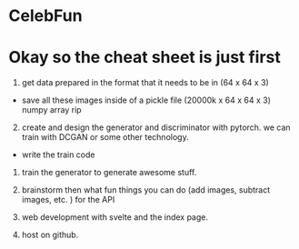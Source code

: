 # CelebFun 

# Okay so the cheat sheet is just first

1) get data prepared in the format that it needs to be in (64 x 64 x 3)

- save all these images inside of a pickle file (20000k x 64 x 64 x 3) numpy array rip 

2) create and design the generator and discriminator with pytorch. we can train with DCGAN or some other technology.

- write the train code 

1) train the generator to generate awesome stuff. 

2) brainstorm then what fun things you can do (add images, subtract images, etc. ) for the API 

3) web development with svelte and the index page. 

4) host on github. 
